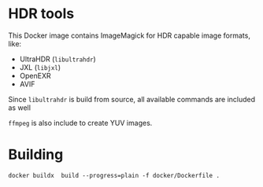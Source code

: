 # HDR tools

This Docker image contains ImageMagick for HDR capable image formats, like:
* UltraHDR (`libultrahdr`)
* JXL (`libjxl`)
* OpenEXR
* AVIF

Since `libultrahdr` is build from source, all available commands are included as well

`ffmpeg` is also include to create YUV images.

# Building

```
docker buildx  build --progress=plain -f docker/Dockerfile .
```
